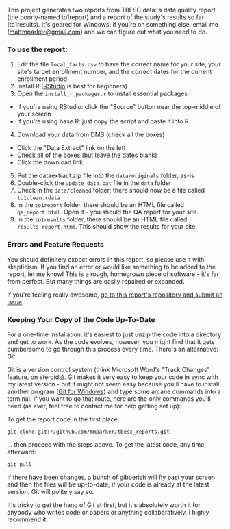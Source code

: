 This project generates two reports from TBESC data: a data quality report
(the poorly-named to1report) and a report of the study's results so far
(to1results). It's geared for Windows; if you're on something else, email me
(mattmparker@gmail.com) and we can figure out what you need to do.

### To use the report:

1. Edit the file `local_facts.csv` to have the correct name for your site,
your site's target enrollment number,
and the correct dates for the current enrollment period
2. Install R ([RStudio](http://www.rstudio.com/) is best for beginners)
3. Open the `install_r_packages.r` to install essential packages
 - If you're using RStudio: click the "Source" button near the top-middle of your screen
 - If you're using base R: just copy the script and paste it into R
4. Download your data from DMS (check all the boxes)
 - Click the "Data Extract" link on the left
 - Check all of the boxes (but leave the dates blank)
 - Click the download link
5. Put the dataextract.zip file into the `data/originals` folder, as-is
6. Double-click the `update_data.bat` file in the `data` folder
7. Check in the `data/cleaned` folder; there should now be a file called `to1clean.rdata`
8. In the `to1report` folder, there should be an HTML file called 
`qa_report.html`. Open it - you should the QA report for your site.
9. In the `to1results` folder, there should be an HTML file called 
`results_report.html`. This should show the results for your site.


### Errors and Feature Requests

You should definitely expect errors in this report, so please use it with
skepticism.  If you find an error or would like something to be added to 
the report, let me know! This is a rough, homegrown piece of software -
it's far from perfect. But many things are easily repaired or expanded.

If you're feeling really awesome, [go to this report's repository and submit
an issue](https://github.com/mmparker/tbesc_reports/issues).

### Keeping Your Copy of the Code Up-To-Date

For a one-time installation, it's easiest to just unzip the code into a
directory and get to work. As the code evolves, however, you might find that
it gets cumbersome to go through this process every time. There's an 
alternative: Git.

Git is a version control system (think Microsoft Word's "Track Changes"
feature, on steroids). Git makes it very easy to keep your code in sync with
my latest version - but it might not seem easy because you'll have to 
install another program ([Git for Windows](http://msysgit.github.io/)) and
type some arcane commands into a terminal. If you want to go that route,
here are the only commands you'll need (as ever, feel free to contact me
for help getting set up):

To get the report code in the first place:

    git clone git://github.com/mmparker/tbesc_reports.git

... then proceed with the steps above. To get the latest code, 
any time afterward:

    git pull

If there have been changes, a bunch of gibberish will fly past your screen
and then the files will be up-to-date; if your code is already at the latest
version, Git will politely say so.

It's tricky to get the hang of Git at first, but it's absolutely worth it for
anybody who writes code or papers or anything collaboratively. I highly
recommend it.
